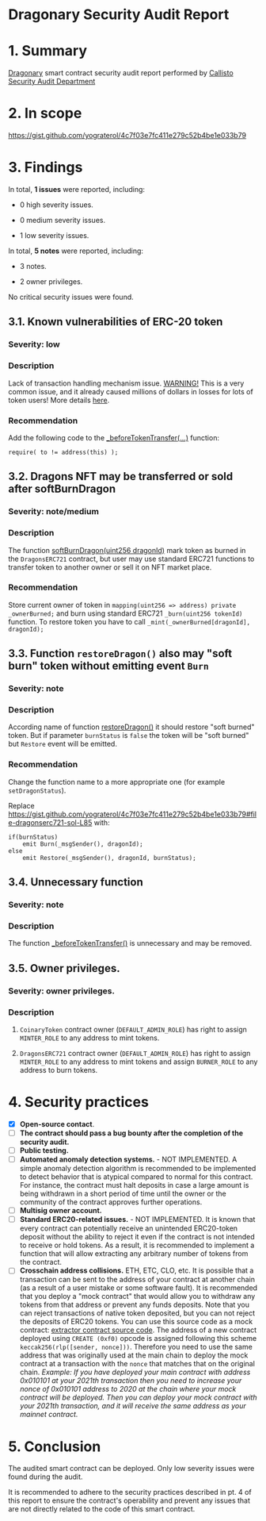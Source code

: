 # Dragonary Security Audit Report

# 1. Summary

[Dragonary](https://gist.github.com/yograterol/4c7f03e7fc411e279c52b4be1e033b79) smart contract security audit report performed by [Callisto Security Audit Department](https://github.com/EthereumCommonwealth/Auditing)

# 2. In scope

https://gist.github.com/yograterol/4c7f03e7fc411e279c52b4be1e033b79

# 3. Findings

In total, **1 issues** were reported, including:

- 0 high severity issues.

- 0 medium severity issues.

- 1 low severity issues.

In total, **5 notes** were reported, including:

- 3 notes.

- 2 owner privileges.

No critical security issues were found.

## 3.1. Known vulnerabilities of ERC-20 token

### Severity: low

### Description

Lack of transaction handling mechanism issue. [WARNING!](https://gist.github.com/Dexaran/ddb3e89fe64bf2e06ed15fbd5679bd20)  This is a very common issue, and it already caused millions of dollars in losses for lots of token users! More details [here](https://docs.google.com/document/d/1Feh5sP6oQL1-1NHi-X1dbgT3ch2WdhbXRevDN681Jv4/edit).

### Recommendation

Add the following code to the [_beforeTokenTransfer(...)](https://gist.github.com/yograterol/4c7f03e7fc411e279c52b4be1e033b79#file-erc20capped-sol-L38-L48) function:

```Solidity
require( to != address(this) );

```

## 3.2. Dragons NFT may be transferred or sold after softBurnDragon

### Severity: note/medium

### Description

The function [softBurnDragon(uint256 dragonId)](https://gist.github.com/yograterol/4c7f03e7fc411e279c52b4be1e033b79#file-dragonserc721-sol-L61) mark token as burned in the `DragonsERC721` contract, but user may use standard ERC721 functions to transfer token to another owner or sell it on NFT market place.

### Recommendation

Store current owner of token in `mapping(uint256 => address) private _ownerBurned;`
and burn using standard ERC721 `_burn(uint256 tokenId)` function. To restore token you have to call `_mint(_ownerBurned[dragonId], dragonId);`

## 3.3. Function `restoreDragon()` also may "soft burn" token without emitting event `Burn`

### Severity: note

### Description

According name of function [restoreDragon()](https://gist.github.com/yograterol/4c7f03e7fc411e279c52b4be1e033b79#file-dragonserc721-sol-L83-L85) it should restore "soft burned" token. But if parameter `burnStatus` is `false` the token will be "soft burned" but `Restore` event will be emitted. 

### Recommendation
Change the function name to a more appropriate one (for example `setDragonStatus`).

Replace https://gist.github.com/yograterol/4c7f03e7fc411e279c52b4be1e033b79#file-dragonserc721-sol-L85 with:

```Solidity
if(burnStatus) 
    emit Burn(_msgSender(), dragonId);
else
    emit Restore(_msgSender(), dragonId, burnStatus);
```

## 3.4. Unnecessary function

### Severity: note

### Description

The function [_beforeTokenTransfer()](https://gist.github.com/yograterol/4c7f03e7fc411e279c52b4be1e033b79#file-coinarytoken-sol-L98-L104) is unnecessary and may be removed.

## 3.5. Owner privileges.

### Severity: owner privileges.

### Description

1. `CoinaryToken` contract owner (`DEFAULT_ADMIN_ROLE`) has right to assign `MINTER_ROLE` to any address to mint tokens.

2. `DragonsERC721` contract owner (`DEFAULT_ADMIN_ROLE`) has right to assign `MINTER_ROLE` to any address to mint tokens and assign `BURNER_ROLE` to any address to burn tokens.

# 4. Security practices

- [x] **Open-source contact**.
- [ ] **The contract should pass a bug bounty after the completion of the security audit.**
- [ ] **Public testing.**
- [ ] **Automated anomaly detection systems.** - NOT IMPLEMENTED. A simple anomaly detection algorithm is recommended to be implemented to detect behavior that is atypical compared to normal for this contract. For instance, the contract must halt deposits in case a large amount is being withdrawn in a short period of time until the owner or the community of the contract approves further operations.
- [ ] **Multisig owner account.**
- [ ] **Standard ERC20-related issues.** - NOT IMPLEMENTED. It is known that every contract can potentially receive an unintended ERC20-token deposit without the ability to reject it even if the contract is not intended to receive or hold tokens. As a result, it is recommended to implement a function that will allow extracting any arbitrary number of tokens from the contract.
- [ ] **Crosschain address collisions.** ETH, ETC, CLO, etc. It is possible that a transaction can be sent to the address of your contract at another chain (as a result of a user mistake or some software fault). It is recommended that you deploy a "mock contract" that would allow you to withdraw any tokens from that address or prevent any funds deposits. Note that you can reject transactions of native token deposited, but you can not reject the deposits of ERC20 tokens. You can use this source code as a mock contract: [extractor contract source code](https://github.com/EthereumCommonwealth/GNT-emergency-extractor-contract/blob/master/extractor.sol). The address of a new contract deployed using `CREATE (0xf0)` opcode is assigned following this scheme `keccak256(rlp([sender, nonce]))`. Therefore you need to use the same address that was originally used at the main chain to deploy the mock contract at a transaction with the `nonce` that matches that on the original chain. _Example: If you have deployed your main contract with address 0x010101 at your 2021th transaction then you need to increase your nonce of 0x010101 address to 2020 at the chain where your mock contract will be deployed. Then you can deploy your mock contract with your 2021th transaction, and it will receive the same address as your mainnet contract._

# 5. Conclusion

The audited smart contract can be deployed. Only low severity issues were found during the audit.

It is recommended to adhere to the security practices described in pt. 4 of this report to ensure the contract's operability and prevent any issues that are not directly related to the code of this smart contract.
